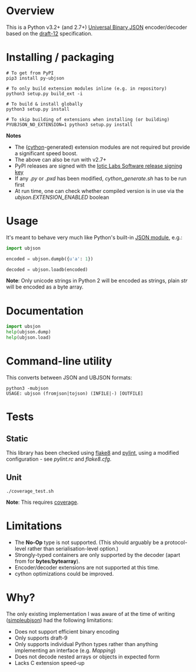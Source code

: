 # Overview

This is a Python v3.2+ (and 2.7+) [Universal Binary JSON](http://ubjson.org) encoder/decoder based on the [draft-12](UBJSON-Specification.md) specification.


# Installing / packaging
```shell
# To get from PyPI
pip3 install py-ubjson

# To only build extension modules inline (e.g. in repository)
python3 setup.py build_ext -i

# To build & install globally
python3 setup.py install

# To skip building of extensions when installing (or building)
PYUBJSON_NO_EXTENSION=1 python3 setup.py install
```
**Notes**

- The ([cython](http://cython.org)-generated) extension modules are not required but provide a significant speed boost.
- The above can also be run with v2.7+
- PyPI releases are signed with the [Iotic Labs Software release signing key](https://iotic-labs.com/iotic-labs.com.asc)
- If any _.py_ or _.pxd_ has been modified, _cython_generate.sh_ has to be run first
- At run time, one can check whether compiled version is in use via the _ubjson.EXTENSION_ENABLED_ boolean


# Usage
It's meant to behave very much like Python's built-in [JSON module](https://docs.python.org/3/library/json.html), e.g.:
```python
import ubjson

encoded = ubjson.dumpb({u'a': 1})

decoded = ubjson.loadb(encoded)
```
**Note**: Only unicode strings in Python 2 will be encoded as strings, plain *str* will be encoded as a byte array.


# Documentation
```python
import ubsjon
help(ubjson.dump)
help(ubjson.load)
```

# Command-line utility
This converts between JSON and UBJSON formats:
```shell
python3 -mubjson
USAGE: ubjson (fromjson|tojson) (INFILE|-) [OUTFILE]
```


# Tests

## Static
This library has been checked using [flake8](https://pypi.python.org/pypi/flake8) and [pylint](http://www.pylint.org), using a modified configuration - see _pylint.rc_ and _flake8.cfg_.

## Unit
```shell
./coverage_test.sh
```
**Note**: This requires [coverage](https://pypi.python.org/pypi/coverage).


# Limitations
- The **No-Op** type is not supported. (This should arguably be a protocol-level rather than serialisation-level option.)
- Strongly-typed containers are only supported by the decoder (apart from for **bytes**/**bytearray**).
- Encoder/decoder extensions are not supported at this time.
- cython optimizations could be improved.


# Why?
The only existing implementation I was aware of at the time of writing ([simpleubjson](https://github.com/brainwater/simpleubjson)) had the following limitations:

- Does not support efficient binary encoding
- Only supports draft-9
- Only supports individual Python types rather than anything implementing an interface (e.g. _Mapping_)
- Does not decode nested arrays or objects in expected form
- Lacks C extension speed-up
